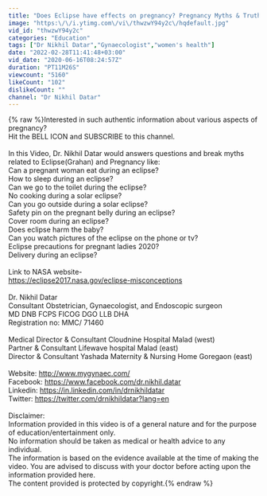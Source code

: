 ```yaml
---
title: "Does Eclipse have effects on pregnancy? Pregnancy Myths & Truths| Dr. Nikhil Datar."
image: "https:\/\/i.ytimg.com\/vi\/thwzwY94y2c\/hqdefault.jpg"
vid_id: "thwzwY94y2c"
categories: "Education"
tags: ["Dr Nikhil Datar","Gynaecologist","women's health"]
date: "2022-02-28T11:41:48+03:00"
vid_date: "2020-06-16T08:24:57Z"
duration: "PT11M26S"
viewcount: "5160"
likeCount: "102"
dislikeCount: ""
channel: "Dr Nikhil Datar"
---
```

{% raw %}Interested in such authentic information about various aspects of pregnancy?<br />Hit the BELL ICON and SUBSCRIBE to this channel.<br /><br />In this Video, Dr. Nikhil Datar would answers questions  and break myths related to Eclipse(Grahan) and Pregnancy like:<br />Can a pregnant woman eat during an eclipse?<br />How to sleep during an eclipse?<br />Can we go to the toilet during the eclipse?<br />No cooking during a solar eclipse?<br />Can you go outside during a solar eclipse?<br />Safety pin on the pregnant belly during an eclipse?<br />Cover room during an eclipse?<br />Does eclipse harm the baby?<br />Can you watch pictures of the eclipse on the phone or tv?<br />Eclipse precautions for pregnant ladies 2020?<br />Delivery during an eclipse? <br /><br />Link to NASA website-<br /><a rel="nofollow" target="blank" href="https://eclipse2017.nasa.gov/eclipse-misconceptions">https://eclipse2017.nasa.gov/eclipse-misconceptions</a><br /><br />Dr. Nikhil  Datar<br />Consultant Obstetrician, Gynaecologist, and Endoscopic surgeon<br />MD DNB FCPS FICOG DGO LLB DHA<br />Registration no: MMC/ 71460<br /><br />Medical Director &amp; Consultant Cloudnine Hospital Malad (west)<br />Partner &amp; Consultant Lifewave hospital Malad (east)<br />Director &amp; Consultant Yashada Maternity &amp; Nursing Home Goregaon (east)<br /><br />Website:     <a rel="nofollow" target="blank" href="http://www.mygynaec.com/">http://www.mygynaec.com/</a><br />Facebook:  <a rel="nofollow" target="blank" href="https://www.facebook.com/dr.nikhil.datar">https://www.facebook.com/dr.nikhil.datar</a><br />Linkedin:     <a rel="nofollow" target="blank" href="https://in.linkedin.com/in/drnikhildatar">https://in.linkedin.com/in/drnikhildatar</a><br />Twitter:       <a rel="nofollow" target="blank" href="https://twitter.com/drnikhildatar?lang=en">https://twitter.com/drnikhildatar?lang=en</a><br /><br />Disclaimer:<br />Information provided in this video is of a general nature and for the purpose of education/entertainment only.<br />No information should be taken as medical or health advice to any individual. <br />The information is based on the evidence available at the time of making the video. You are advised to discuss with your doctor before acting upon the information provided here. <br />The content provided is protected by copyright.{% endraw %}
